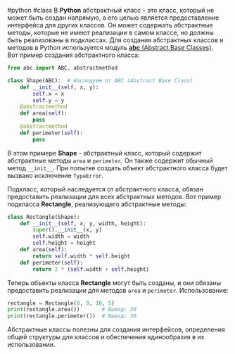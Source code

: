 #python #class
В **Python** абстрактный класс - это класс, который не может быть создан напрямую, а его целью является предоставление интерфейса для других классов. Он может содержать абстрактные методы, которые не имеют реализации в самом классе, но должны быть реализованы в подклассах. Для создания абстрактных классов и методов в Python используется модуль [**abc** (Abstract Base Classes)](https://docs.python.org/uk/3/library/abc.html).\
Вот пример создания абстрактного класса:
```python
from abc import ABC, abstractmethod

class Shape(ABC):  # Наследуем от ABC (Abstract Base Class)
    def __init__(self, x, y):
        self.x = x
        self.y = y
    @abstractmethod
    def area(self):
        pass
    @abstractmethod
    def perimeter(self):
        pass
```
В этом примере **Shape** - абстрактный класс, который содержит абстрактные методы `area` и `perimeter`. Он также содержит обычный метод `__init__`. При попытке создать объект абстрактного класса будет вызвано исключение `TypeError`.

Подкласс, который наследуется от абстрактного класса, обязан предоставить реализации для всех абстрактных методов. Вот пример подкласса **Rectangle**, реализующего абстрактные методы:
```python
class Rectangle(Shape):
    def __init__(self, x, y, width, height):
        super().__init__(x, y)
        self.width = width
        self.height = height
    def area(self):
        return self.width * self.height
    def perimeter(self):
        return 2 * (self.width + self.height)
```
Теперь объекты класса **Rectangle** могут быть созданы, и они обязаны предоставить реализации для методов `area` и `perimeter`.
Использование:
```python
rectangle = Rectangle(0, 0, 10, 5)
print(rectangle.area())       # Вывод: 50
print(rectangle.perimeter())  # Вывод: 30
```
Абстрактные классы полезны для создания интерфейсов, определения общей структуры для классов и обеспечения единообразия в их использовании.